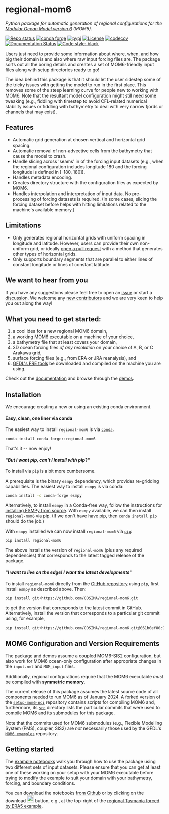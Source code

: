 # regional-mom6

*Python package for automatic generation of regional configurations for the [Modular Ocean Model version 6](https://github.com/mom-ocean/MOM6) (MOM6).*

[![Repo status](https://www.repostatus.org/badges/latest/active.svg?style=flat-square)](https://www.repostatus.org/#active)
[![conda forge](https://img.shields.io/conda/vn/conda-forge/regional-mom6.svg)](https://anaconda.org/conda-forge/regional-mom6)
[![pypi](https://badge.fury.io/py/regional-mom6.svg)](https://badge.fury.io/py/regional-mom6)
[![License](https://img.shields.io/badge/License-MIT-blue.svg?style=flat-square)](https://mit-license.org)
[![codecov](https://codecov.io/gh/COSIMA/regional-mom6/branch/main/graph/badge.svg?token=7OEZ1UZRY4)](https://codecov.io/gh/COSIMA/regional-mom6)
[![Documentation Status](https://readthedocs.org/projects/regional-mom6/badge/?version=latest)](https://regional-mom6.readthedocs.io/en/latest/?badge=latest)
[![Code style: black](https://img.shields.io/badge/code%20style-black-000000.svg)](https://github.com/psf/black)

Users just need to provide some information about where, when, and how big their domain is and also where raw input forcing files are. The package sorts out all the boring details and creates a set of MOM6-friendly input files along with setup directories ready to go! 

The idea behind this package is that it should let the user sidestep some of the tricky issues with getting the model to run in the first place. This removes some of the steep learning curve for people new to working with MOM6. Note that the resultant model configuration might still need some tweaking (e.g., fiddling with timestep to avoid CFL-related numerical stability issues or fiddling with bathymetry to deal with very narrow fjords or channels that may exist).


## Features

- Automatic grid generation at chosen vertical and horizontal grid spacing.
- Automatic removal of non-advective cells from the bathymetry that cause the model to crash.
- Handle slicing across 'seams' in of the forcing input datasets (e.g., when the regional
  configuration includes longitude 180 and the forcing longitude is defined in [-180, 180]).
- Handles metadata encoding.
- Creates directory structure with the configuration files as expected by MOM6.
- Handles interpolation and interpretation of input data. No pre-processing of forcing datasets is required. (In some cases, slicing the forcing dataset before helps with hitting limitations related to the machine's available memory.)

## Limitations

- Only generates regional horizontal grids with uniform spacing in longitude and latitude.
  However, users can provide their own non-uniform grid, or ideally
  [open a pull request](https://github.com/COSIMA/regional-mom6/pulls) with a method that
  generates other types of horizontal grids.
- Only supports boundary segments that are parallel to either lines of constant longitude or
  lines of constant latitude.


## We want to hear from you

If you have any suggestions please feel free to open an [issue](https://github.com/COSIMA/regional-mom6/issues) or start a [discussion](https://github.com/COSIMA/regional-mom6/discussions). We welcome any [new contributors](https://regional-mom6.readthedocs.io/en/latest/contributing.html) and we are very keen to help you out along the way!


## What you need to get started:

1. a cool idea for a new regional MOM6 domain,
2. a working MOM6 executable on a machine of your choice, 
3. a bathymetry file that at least covers your domain,
4. 3D ocean forcing files *of any resolution* on your choice of A, B, or C Arakawa grid,
5. surface forcing files (e.g., from ERA or JRA reanalysis), and
6. [GFDL's FRE tools](https://github.com/NOAA-GFDL/FRE-NCtools) be downloaded and compiled on the machine you are using.

Check out the [documentation](https://regional-mom6.readthedocs.io/en/latest/) and browse through the [demos](https://regional-mom6.readthedocs.io/en/latest/demos.html).


## Installation

We encourage creating a new or using an existing conda environment.

#### Easy, clean, one liner via conda

The easiest way to install `regional-mom6` is via [`conda`](https://anaconda.org/conda-forge/regional-mom6).

```bash
conda install conda-forge::regional-mom6
```

That's it -- now enjoy!

#### "*But I want pip, can't I install with pip*?"

To install via `pip` is a bit more cumbersome.

A prerequisite is the binary `esmpy` dependency, which provides re-gridding capabilities.
The easiest way to install `esmpy` is via conda:

```bash
conda install -c conda-forge esmpy
```

Alternatively, to install `esmpy` in a Conda-free way, follow the instructions for [installing ESMPy from
source](https://earthsystemmodeling.org/esmpy_doc/release/latest/html/install.html#installing-esmpy-from-source).
With `esmpy` available, we can then install `regional-mom6` via pip. (If we don't have have pip, then
`conda install pip` should do the job.)

With `esmpy` installed we can now install `regional-mom6` via [`pip`](https://pypi.org/project/regional-mom6/):

```bash
pip install regional-mom6
```

The above installs the version of `regional-mom6` (plus any required dependencies) that corresponds to the latest tagged release of the package.

#### "*I want to live on the edge! I want the latest developments*"

To install `regional-mom6` directly from the [GitHub repository](https://github.com/COSIMA/regional-mom6/) using `pip`, first install `esmpy` as described above. Then:

```bash
pip install git+https://github.com/COSIMA/regional-mom6.git
```

to get the version that corresponds to the latest commit in GitHub.
Alternatively, install the version that corresponds to a particular git commit using, for example,

```bash
pip install git+https://github.com/COSIMA/regional-mom6.git@061b0ef80c7cbc04de0566df329c4ea472002f7e
```

## MOM6 Configuration and Version Requirements

The package and demos assume a coupled MOM6-SIS2 configuration, but also work for MOM6 ocean-only configuration after appropriate changes in the `input.nml` and `MOM_input` files.

Additionally, regional configurations require that the MOM6 executable _must_ be compiled with **symmetric memory**.

The current release of this package assumes the latest source code of all components needed to run MOM6 as of
January 2024. A forked version of the [`setup-mom6-nci`](https://github.com/ashjbarnes/setup-mom6-nci) repository
contains scripts for compiling MOM6 and, furthermore, its [`src`](https://github.com/ashjbarnes/setup-mom6-nci/tree/setup-mom6/src)
directory lists the particular commits that were used to compile MOM6 and its submodules for this package.

Note that the commits used for MOM6 submodules (e.g., Flexible Modelling System (FMS), coupler, SIS2) are _not_
necessarily those used by the GFDL's [`MOM6_examples`](https://github.com/NOAA-GFDL/MOM6-examples) repository.


## Getting started

The [example notebooks](https://regional-mom6.readthedocs.io/en/latest/demos.html) walk you through how to use
the package using two different sets of input datasets.
Please ensure that you can get at least one of these working on your setup with your MOM6 executable before trying to modify the example to suit your domain with your bathymetry, forcing, and boundary conditions.

You can download the notebooks [from Github](https://github.com/COSIMA/regional-mom6/tree/main/demos) or by clicking on the download <img width="22" alt="download" src="https://github.com/COSIMA/regional-mom6/assets/7112768/2c1ae149-c6a8-4395-ab09-2f77588008d9"> button, e.g., at the top-right of the [regional Tasmania forced by ERA5 example](https://regional-mom6.readthedocs.io/en/latest/demo_notebooks/reanalysis-forced.html).
